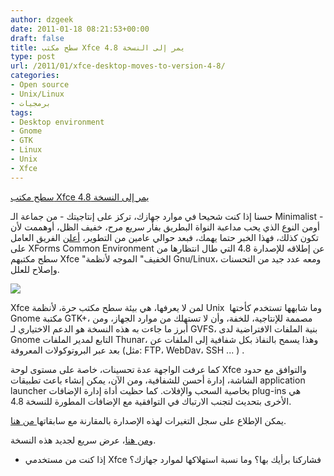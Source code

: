 ```yaml
---
author: dzgeek
date: 2011-01-18 08:21:53+00:00
draft: false
title: سطح مكتب Xfce يمر إلى النسخة 4.8
type: post
url: /2011/01/xfce-desktop-moves-to-version-4-8/
categories:
- Open source
- Unix/Linux
- برمجيات
tags:
- Desktop environment
- Gnome
- GTK
- Linux
- Unix
- Xfce
---
```


[سطح مكتب Xfce يمر إلى النسخة 4.8](http://wp.me/pH2gY-1J1)


حسنا إذا كنت شحيحا في موارد جهازك، تركز على إنتاجيتك - من جماعة الـ Minimalist - أومن النوع الذي يحب مداعبة النواة البطريق بفأر سريع مرح، خفيف الظل، أوهممت لأن تكون كذلك، فهذا الخبر حتما يهمك، فبعد حوالي عامين من التطوير، [أعلن](http://www.xfce.org/about/news/?post=1295136000) الفريق العامل على XForms Common Environment عن إطلاقه للإصدارة 4.8 التي طال انتظارها من سطح مكتبهم Xfce "الخفيف" الموجه لأنظمة Gnu/Linux، ومعه عدد جيد من التحسنات وإصلاح للعلل.


[![](http://www.it-scoop.com/wp-content/uploads/2011/01/Xfce_logo.png)
](http://www.it-scoop.com/2011/01/xfce-desktop-moves-to-version-4-8)




Xfce لمن لا يعرفها، هي بيئة سطح مكتب حرة، لأنظمة Unix  وما شابهها تستخدم كأختها Gnome مكتبة GTK+، مصممة للإنتاجية، للخفة، وأن لا تستهلك من موارد الجهاز، ومن أبرز ما جاءت به هذه النسخة هو الدعم الاختياري لـ GVFS، بنية الملفات الافتراضية لدى Gnome التابع لمدير الملفات Thunar، وهذا يسمح بالنفاذ بكل شفافية إلى الملفات عن بعد عبر البروتوكولات المعروفة (مثل: FTP، WebDav، SSH ... ) .




كما عرفت الواجهة عدة تحسينات، خاصة على مستوى لوحة Xfce والتوافق مع حدود الشاشة، إدارة أحسن للشفافية، ومن الآن، يمكن إنشاء باعث تطبيقات application launcher بخاصية السحب والإفلات. كما حظيت أداة إدارة الإضافات plug-ins هي الأخرى بتحديث لتجنب الارتباك في التوافقية مع الإضافات المطورة للنسخة 4.8.




يمكن الإطلاع على سجل التغيرات لهذه الإصدارة بالمقارنة مع سابقاتها[ من هنا](http://www.xfce.org/download/changelogs/4.8.0).




و[من هنا](http://www.xfce.org/about/tour)، عرض سريع لجديد هذه النسخة.




- إذا كنت من مستخدمي Xfce فشاركنا برأيك بها؟ وما نسبة استهلاكها لموارد جهازك؟
